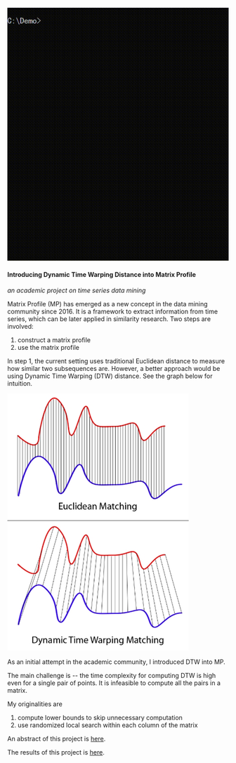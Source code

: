 ![demo](image/demo.gif)

#### Introducing Dynamic Time Warping Distance into Matrix Profile

*an academic project on time series data mining*

Matrix Profile (MP) has emerged as a new concept in the data mining community since 2016. It is a framework to extract information from time series, which can be later applied in similarity research. Two steps are involved:

1. construct a matrix profile
2. use the matrix profile

In step 1, the current setting uses traditional Euclidean distance to measure how similar two subsequences are. However, a better approach would be using Dynamic Time Warping (DTW) distance. See the graph below for intuition.

![dtw](image/dtw.png)

As an initial attempt in the academic community, I introduced DTW into MP.

The main challenge is -- the time complexity for computing DTW is high even for a single pair of points. It is infeasible to compute all the pairs in a matrix.

My originalities are

1. compute lower bounds to skip unnecessary computation
2. use randomized local search within each column of the matrix

An abstract of this project is [here](summary/abstract.pdf).

The results of this project is [here](summary/results.pdf).
